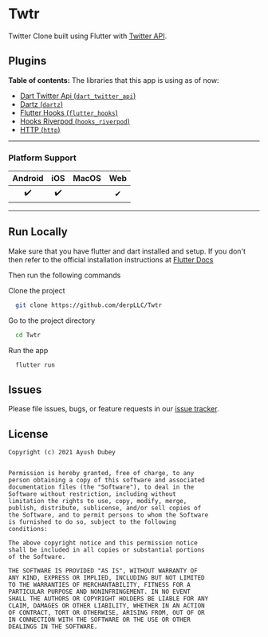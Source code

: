 # Twtr

Twitter Clone built using Flutter with [Twitter API](https://developer.twitter.com/en).

## Plugins

**Table of contents:**
The libraries that this app is using as of now:

- [Dart Twitter Api (`dart_twitter_api`)](https://pub.dev/packages/dart_twitter_api)
- [Dartz (`dartz`)](https://pub.dev/packages/dartz)
- [Flutter Hooks (`flutter_hooks`)](https://pub.dev/packages/flutter_hooks)
- [Hooks Riverpod (`hooks_riverpod`)](https://pub.dev/packages/hooks_riverpod)
- [HTTP (`http`)](https://pub.dev/packages/http)

---

### Platform Support

| Android | iOS | MacOS | Web |
| :-----: | :-: | :---: | :-: |
|   ✔️    | ✔️  |       |  ✔   |

---

## Run Locally

Make sure that you have flutter and dart installed and setup. If you don't then refer to the official installation instructions at [Flutter Docs](https://flutter.dev/docs/get-started/install)

Then run the following commands

Clone the project

```bash
  git clone https://github.com/derpLLC/Twtr
```

Go to the project directory

```bash
  cd Twtr
```

Run the app

```bash
  flutter run
```

## Issues

Please file issues, bugs, or feature requests in our [issue tracker](https://github.com/derpLLC/Twtr/issues/new/choose).

## License

```
Copyright (c) 2021 Ayush Dubey


Permission is hereby granted, free of charge, to any
person obtaining a copy of this software and associated
documentation files (the "Software"), to deal in the
Software without restriction, including without
limitation the rights to use, copy, modify, merge,
publish, distribute, sublicense, and/or sell copies of
the Software, and to permit persons to whom the Software
is furnished to do so, subject to the following
conditions:

The above copyright notice and this permission notice
shall be included in all copies or substantial portions
of the Software.

THE SOFTWARE IS PROVIDED "AS IS", WITHOUT WARRANTY OF
ANY KIND, EXPRESS OR IMPLIED, INCLUDING BUT NOT LIMITED
TO THE WARRANTIES OF MERCHANTABILITY, FITNESS FOR A
PARTICULAR PURPOSE AND NONINFRINGEMENT. IN NO EVENT
SHALL THE AUTHORS OR COPYRIGHT HOLDERS BE LIABLE FOR ANY
CLAIM, DAMAGES OR OTHER LIABILITY, WHETHER IN AN ACTION
OF CONTRACT, TORT OR OTHERWISE, ARISING FROM, OUT OF OR
IN CONNECTION WITH THE SOFTWARE OR THE USE OR OTHER
DEALINGS IN THE SOFTWARE.
```